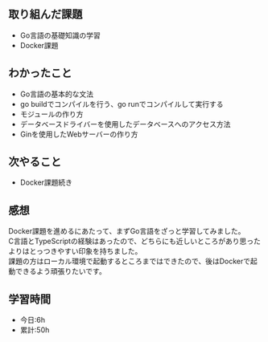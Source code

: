 ## 取り組んだ課題
- Go言語の基礎知識の学習
- Docker課題

## わかったこと
- Go言語の基本的な文法
- go buildでコンパイルを行う、go runでコンパイルして実行する
- モジュールの作り方
- データベースドライバーを使用したデータベースへのアクセス方法
- Ginを使用したWebサーバーの作り方

## 次やること
- Docker課題続き

## 感想
Docker課題を進めるにあたって、まずGo言語をざっと学習してみました。    
C言語とTypeScriptの経験はあったので、どちらにも近しいところがあり思ったよりはとっつきやすい印象を持ちました。  
課題の方はローカル環境で起動するところまではできたので、後はDockerで起動できるよう頑張りたいです。


## 学習時間
- 今日:6h
- 累計:50h
